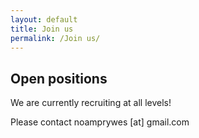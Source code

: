 ```yaml
---
layout: default
title: Join us
permalink: /Join us/
---
```


## Open positions

We are currently recruiting at all levels!

Please contact noamprywes [at] gmail.com